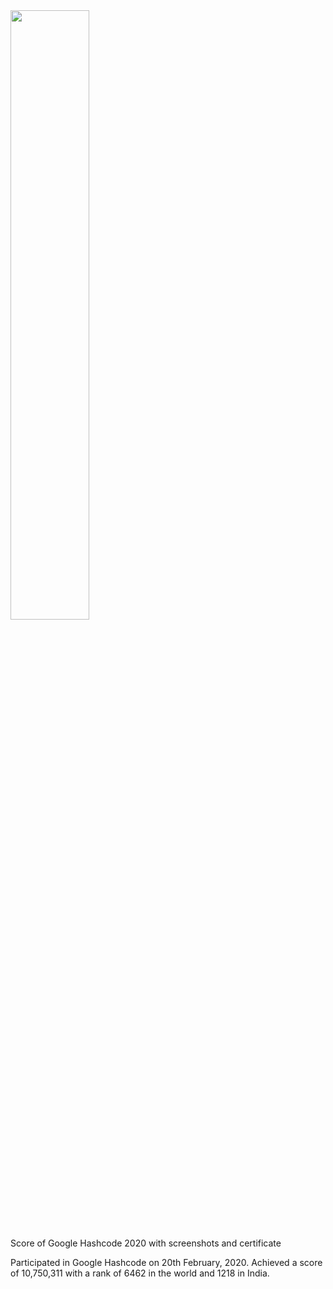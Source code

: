 <img src="https://www.google.com/images/branding/googlelogo/2x/googlelogo_color_272x92dp.png" width="50%" align="center">


Score of Google Hashcode 2020 with screenshots and certificate 

Participated in Google Hashcode on 20th February, 2020.
Achieved a score of 10,750,311 with a rank of 6462 in the world and 1218 in India.